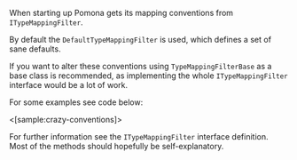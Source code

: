 <!--Title:Changing conventions-->
<!--Url:convention-->

When starting up Pomona gets its mapping conventions from `ITypeMappingFilter`.

By default the `DefaultTypeMappingFilter` is used, which defines a set of sane defaults.

If you want to alter these conventions using `TypeMappingFilterBase` as a base class
is recommended, as implementing the whole `ITypeMappingFilter` interface would be a lot of work.

For some examples see code below:

<[sample:crazy-conventions]>

For further information see the `ITypeMappingFilter` interface definition. Most of the methods
should hopefully be self-explanatory.
